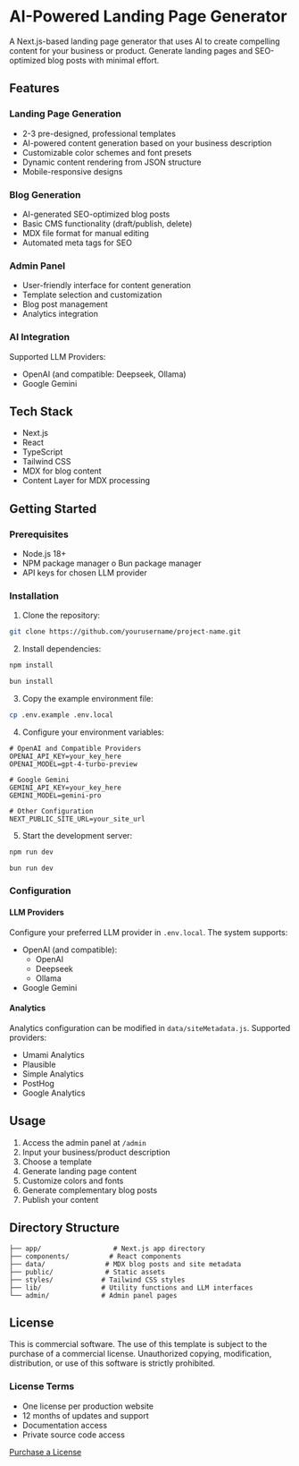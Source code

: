 # AI-Powered Landing Page Generator

A Next.js-based landing page generator that uses AI to create compelling content for your business or product. Generate landing pages and SEO-optimized blog posts with minimal effort.

## Features

### Landing Page Generation
- 2-3 pre-designed, professional templates
- AI-powered content generation based on your business description
- Customizable color schemes and font presets
- Dynamic content rendering from JSON structure
- Mobile-responsive designs

### Blog Generation
- AI-generated SEO-optimized blog posts
- Basic CMS functionality (draft/publish, delete)
- MDX file format for manual editing
- Automated meta tags for SEO

### Admin Panel
- User-friendly interface for content generation
- Template selection and customization
- Blog post management
- Analytics integration

### AI Integration
Supported LLM Providers:
- OpenAI (and compatible: Deepseek, Ollama)
- Google Gemini

## Tech Stack

- Next.js
- React
- TypeScript
- Tailwind CSS
- MDX for blog content
- Content Layer for MDX processing

## Getting Started

### Prerequisites

- Node.js 18+
- NPM package manager o Bun package manager
- API keys for chosen LLM provider

### Installation

1. Clone the repository:
```bash
git clone https://github.com/yourusername/project-name.git
```

2. Install dependencies:
```bash
npm install
```

```bash
bun install
```

3. Copy the example environment file:
```bash
cp .env.example .env.local
```

4. Configure your environment variables:
```env
# OpenAI and Compatible Providers
OPENAI_API_KEY=your_key_here
OPENAI_MODEL=gpt-4-turbo-preview

# Google Gemini
GEMINI_API_KEY=your_key_here
GEMINI_MODEL=gemini-pro

# Other Configuration
NEXT_PUBLIC_SITE_URL=your_site_url
```

5. Start the development server:
```bash
npm run dev
```

```bash
bun run dev
```

### Configuration

#### LLM Providers

Configure your preferred LLM provider in `.env.local`. The system supports:

- OpenAI (and compatible):
  - OpenAI
  - Deepseek
  - Ollama
- Google Gemini

#### Analytics

Analytics configuration can be modified in `data/siteMetadata.js`. Supported providers:
- Umami Analytics
- Plausible
- Simple Analytics
- PostHog
- Google Analytics

## Usage

1. Access the admin panel at `/admin`
2. Input your business/product description
3. Choose a template
4. Generate landing page content
5. Customize colors and fonts
6. Generate complementary blog posts
7. Publish your content

## Directory Structure

```
├── app/                  # Next.js app directory
├── components/          # React components
├── data/               # MDX blog posts and site metadata
├── public/             # Static assets
├── styles/            # Tailwind CSS styles
├── lib/               # Utility functions and LLM interfaces
└── admin/             # Admin panel pages
```

## License

This is commercial software. The use of this template is subject to the purchase
of a commercial license. Unauthorized copying, modification, distribution, or use
of this software is strictly prohibited.

### License Terms
- One license per production website
- 12 months of updates and support
- Documentation access
- Private source code access

[Purchase a License](https://imzodev.com/purchase)
